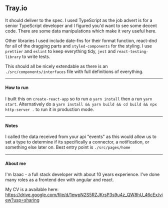 Tray.io
------

It should deliver to the spec. I used TypeScript as the job advert is for a senior TypeScript developer and I figured you'd want to see some decent code. There are some data manipulations which make it very useful here.

Other libraries I used include date-fns for their format function, react-dnd for all of the dragging parts and `styled-components` for the styling. I use `prettier` and `eslint` to keep everything tidy, `jest` and `react-testing-library` to write tests.

This should all be nicely extendable as there is an `./src/components/interfaces` file with full definitions of everything.

---
#### How to run

I built this on `create-react-app` so to run a `yarn install` then a run `yarn start`. Alternatively do a `yarn install && yarn build && cd build && npx http-server .` to run it in production mode.

---
#### Notes
I called the data received from your api "events" as this would allow us to set a type to determine if its specifically a connector, a notification, or something else later on.
Best entry point is `./src/pages/home`

---
#### About me

I'm Izaac - a full stack developer with about 10 years experience. I've done many roles as a frontend dev with angular and react.

My CV is a available here: https://drive.google.com/file/d/1ewpN2S5RZJKrsP3s9u4z_QW8hU_46cEx/view?usp=sharing
